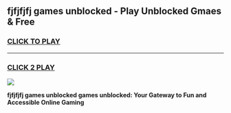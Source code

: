 
## fjfjfjfj games unblocked - Play Unblocked Gmaes & Free
<h3>
<a href="https://premium.freeplayer.one?title=fjfjfjfj_games_unblocked&ref=20F">CLICK TO PLAY</a></h3>
<hr>

<h3>
<a href="https://premium.freeplayer.one?title=fjfjfjfj_games_unblocked&ref=20F">CLICK 2 PLAY</a>
  
</h3>

<a href="https://premium.freeplayer.one?title=fjfjfjfj_games_unblocked&ref=20F/"><img src="https://clearcache.store/games.png"></a>


**fjfjfjfj games unblocked games unblocked: Your Gateway to Fun and Accessible Online Gaming**
